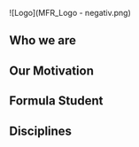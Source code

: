  
![Logo](MFR_Logo - negativ.png)

## Who we are


## Our Motivation



## Formula Student




## Disciplines

